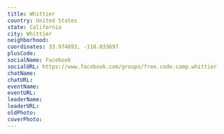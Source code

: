 ```yaml
---
title: Whittier
country: United States
state: California
city: Whittier
neighborhood: 
coordinates: 33.974893, -118.033697
plusCode:
socialName: Facebook
socialURL: https://www.facebook.com/groups/free.code.camp.whittier
chatName:
chatURL:
eventName:
eventURL:
leaderName:
leaderURL:
oldPhoto: 
coverPhoto:
---
```

